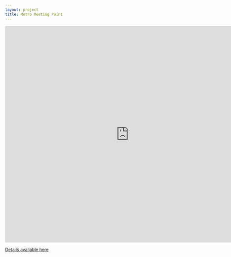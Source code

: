 ```yaml
---
layout: project
title: Metro Meeting Point
---
```


<iframe src="https://jean-robert.shinyapps.io/ratp/" style="margin-left: auto; margin-right: auto; border: none; width: 800px; height: 700px"></iframe>

[Details available here](http://jean-robert.github.com/2013/03/20/metro-meeting-point.html)
